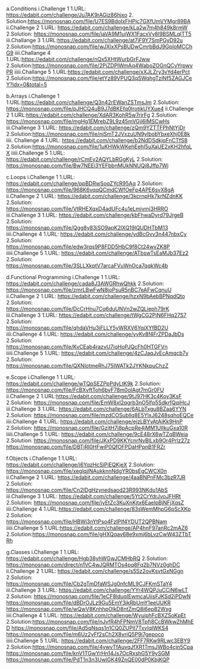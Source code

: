 a.Conditions
	i.Challenge 1
		1.URL: https://edabit.com/challenge/Ju7AK9rAGjz86hjxo
  		2. Solution:https://monosnap.com/file/U7ES9BdoIxFHPjc7GXfUmVYMgr89BA
 	ii.Challenge 2
		1.URL: https://edabit.com/challenge/kLa2w7m4h849k8rmW
  		2.Solution: https://monosnap.com/file/jaVA9M1ujWX1FacxVy8l9BSMLqITT5
 	iii.Challange 3
  		1.URL:https://edabit.com/challenge/at7jF9Y7SmPGyD92u
  		2.Solution:https://monosnap.com/file/wJXlxXPsBUDwCmrbBdJ9GpIoMCChG9
 	iiii.Challange 4
  		1.URL:https://edabit.com/challenge/nQx5XHtWurbGrFJww
  		2.Solution:https://monosnap.com/file/2PjZDPlWmAq4WaboZOGnQCvYrpwvPR
 	iiiii.Challange 5
  		1.URL:https://edabit.com/challenge/xXJLZry3vYd4erPct
  		2.Solution:https://monosnap.com/file/etYz89VPUQ3qSWqhgTziNf5ZAGJCeY?idx=0&total=5
		
		
b.Arrays
 	i.Challenge 1
	  	1.URL:https://edabit.com/challenge/Q3n42rEWanZSTmsJm
  		2.Solution: https://monosnap.com/file/pJHCQ4uB9J7dBKEfq0lrotikUYXue4
 	ii.Challenge 2
  		1.URL:https://edabit.com/challenge/XdAR3KohR5w7rjrFg
  		2.Solution: https://monosnap.com/file/mgHg1EMrebZ9L9z45mVGji6IMSCwHs
 	iii.Challenge 3
  		1.URL: https://edabit.com/challenge/zQm9YZTTFPhNtYjDr
  		2.Solution:https://monosnap.com/file/njSmT2JVxzuUN9ylbobYbxeXhj0E8k
 	iiii. Challenge 4
  		1.URL: https://edabit.com/challenge/b2NdDSdkjqFnCTfS8
  		2.Solution:https://monosnap.com/file/1uKHWkWKehEehI5uXaUE2xKH2hfqLX
 	iiiii.Challenge 5
  		1.URL: https://edabit.com/challenge/rCmEy2AQYLbRGgKyL
  		2.Solution: https://monosnap.com/file/Bw7NEEi3YEFbbnMUkNNUQj8Jffp7Wj
		
c.Loops
	 i.Challenge 1
  		1.URL: https://edabit.com/challenge/ppBDRwSoqZYcR95Aq
  		2.Solution: https://monosnap.com/file/968K6vqqQCmdCWfOeFp4APE6svX8gA
 	ii.Challenge 2
  		1.URL: https://edabit.com/challenge/3kcrnpHk7krNZdnKK
  		2.Solution: https://monosnap.com/file/VtRHEXqxD4adUFc4u1eLmjvmj3HRRO
 	iii.Challenge 3
  		1.URL: https://edabit.com/challenge/kbFhwaDyrd79JrgeB
  		2.Solution: https://monosnap.com/file/Qgg8y83iSO9apK2lXQ19lQUDHTbM13
 	iiii.Challenge 4
  		1.URL: https://edabit.com/challenge/ydBcGvv3n447nbxCy
  		2.Solution: https://monosnap.com/file/edw3rqs9P8FDD5HbC9f8Ct24wvZK8P
 	iiiii.Challenge 5
		1.URL: https://edabit.com/challenge/ATbswTsEaMJb37Ez2
  		2.Solution: https://monosnap.com/file/3SLLXkptV7arcaFVuWnOca7qqkWc4b
		
d.Functional Programming
 	i.Challenge 1
  		1.URL: https://edabit.com/challenge/cada8J3AWGRhwQhkk
 		2.Solution: https://monosnap.com/file/zmrLBwFwN8joPsuR5nBC7eAFwCqnuU
 	ii.Challenge 2
  		1.URL: https://edabit.com/challenge/hzxN9bAebBPNqdQto
  		2.Solution: https://monosnap.com/file/DcCrHnu7Cq6duUNVn2wZQLieph79rK
 	iii.Challenge 3
  		1.URL: https://edabit.com/challenge/tWgCG2PjN6FHq27S7
  		2.Solution: https://monosnap.com/file/qhdaVHu3iFLLY5yWRXV6YqjXYfBD2U
 	iiii.Challenge 4
  		1.URL: https://edabit.com/challenge/yyKv8f4FrZPDaJbDs
  		2.Solution: https://monosnap.com/file/KvCEab4razvU7ioHoPJQcFh0HTGFVn
 	iiiii.Challenge 5
  		1.URL: https://edabit.com/challenge/4zCJaqJvEcAmqcb7y
  		2.Solution: https://monosnap.com/file/QXNlotmeRhJ75IWATk2JYKNkpuChzZ
		
e.Scope
 	i.Challenge 1
  		1.URL: https://edabit.com/challenge/wTQpSEZPpPdyLtK9k
  		2.Solution: https://monosnap.com/file/FcBXvftToh6bvF78m0olAgt7mGr0FU
 	ii.Challenge 2
  		1.URL:https://edabit.com/challenge/9tJ97HK3c4Koy3KsF
  		2.Solution: https://monosnap.com/file/EmW8xl2qgrb3nO5lfp5SdkrfQqiHcJ
 	iii.Challenge 3
  		1.URL: https://edabit.com/challenge/6ALbTxgu8BZaa6YYN
  		2.Solution: https://monosnap.com/file/mzdCOSubllq8E5YlxJ6248sqhoEQCe
 	iiii.Challenge 4
  		1.URL: https://edabit.com/challenge/ejzLBYvAtAiKk9HnP
  		2.Solution: https://monosnap.com/file/GzjtH7i8pAcpRe4jMM1UIlkuGxa10R
 	iiiii.Challenge 5
  		1.URL: https://edabit.com/challenge/9cE48rX6wTZqBWeia
  		2.Solution: https://monosnap.com/file/JKxPD9KKYcnrNvBlLxb9Or4Prlz27z
	      		    https://monosnap.com/file/DBTjRI0HFwiP0QfOFPDaHPpnB1FRZr
			    
f.Objects
 	i.Challenge 1
  		1.URL: https://edabit.com/challenge/i6YqzHcSiPiEQKjeX
  		2.Solution: https://monosnap.com/file/xeglqjlNAukknnNdgYR0bsEgCWCX0n
 	ii.Challenge 2
  		1.URL: https://edabit.com/challenge/4aaBNPnFMc3bzR7JR
  		2.Solution: https://monosnap.com/file/Cn2IDgHzynedsaod23R993NKdu1AbS
 	iii.Challenge 3
  		1.URL: https://edabit.com/challenge/5Yt2CrYdrJvoJFHRt
  		2.Solution: https://monosnap.com/file/jyEtZc3KuXnKjtx6EaelpBjNFjXqsZ
 	iiii.Challenge 4
  		1.URL:https://edabit.com/challenge/83sWemMhpG6pScXKp
  		2.Solution: https://monosnap.com/file/HBWj3nYtPso4FzIPlf4YDUT2QPBNam
 	iiiii.Challenge 5
  		1.URL:https://edabit.com/challenge/AP4hnF97anRc2mAZ6
  		2.Solution:https://monosnap.com/file/gHXQqav68e9xmj6bLvzCwW43ZTbTRh
		
g.Classes
 	i.Challenge 1
  		1.URL: https://edabit.com/challenge/Hgb38yhWGwJCMHbRQ
  		2.Solution: https://monosnap.com/direct/n1VC4wJQRMTOs4pq8Fq2b7NVz0ghDC
 	ii.Challenge 2
  		1.URL: https://edabit.com/challenge/s5Sz2ovKsvtGxNGgn
  		2.Solution: https://monosnap.com/file/Cb2gTmDfaWSJg0nfcML9CJFKmSTaY4
 	iii.Challenge 3 
  		1.URL: https://edabit.com/challenge/YYr4WQPJuCCiN6wLT
  		2.Solution: https://monosnap.com/file/1eCF8lduqIEwmcaUiisFJKSd2iPDwN
              		    https://monosnap.com/file/dBDrOJLz9Gu5EmY3ikRbUmY1eeUUKR
             		    https://monosnap.com/file/wQwV8KnhhpOlkD8ntZmQ8i6ep82Wxg
 	iiii.Challenge 4
  		1.URL: https://edabit.com/challenge/WyuiphFcBXZSoKpEt
  		2.Solution:https://monosnap.com/file/nJvfR4hFPNmV8Tpfj8CcBWkwZhMhED
	      		   https://monosnap.com/file/Ad5qNsqs1n1CQ0ZUPII7TxvIqlWKS4
	      		   https://monosnap.com/file/m6Uz2yFf2sCh2X8vriQ5P9i7gepoco
 	iiiii.Challenge 5
  		1.URL: https://edabit.com/challenge/2FF7RKw9RLwc3EBY9
  		2.Solution:https://monosnap.com/file/4ywvTfAuvqJfXR1TmsJWBo4cjn5Cpa
	     		   https://monosnap.com/file/knV1TGwYrHn14Js7OcRxshG5Y9ySGM
	     		   https://monosnap.com/file/PdT1n3n3UwlGK49ZnQE00dP0KbjKQP
